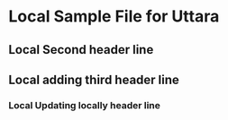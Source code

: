 # Local Sample File for Uttara
## Local Second header line
## Local adding third header line
### Local Updating locally header line
